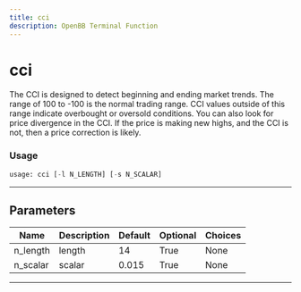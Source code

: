 ```yaml
---
title: cci
description: OpenBB Terminal Function
---
```


# cci

The CCI is designed to detect beginning and ending market trends. The range of 100 to -100 is the normal trading range. CCI values outside of this range indicate overbought or oversold conditions. You can also look for price divergence in the CCI. If the price is making new highs, and the CCI is not, then a price correction is likely.

### Usage

```python
usage: cci [-l N_LENGTH] [-s N_SCALAR]
```

---

## Parameters

| Name | Description | Default | Optional | Choices |
| ---- | ----------- | ------- | -------- | ------- |
| n_length | length | 14 | True | None |
| n_scalar | scalar | 0.015 | True | None |
---

